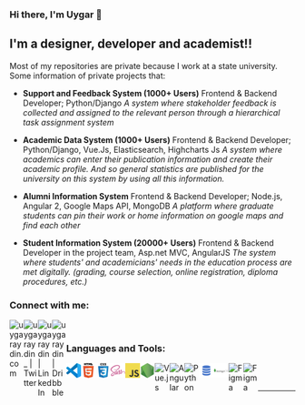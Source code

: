 ### Hi there, I'm Uygar 👋

## I'm a designer, developer and academist!!

Most of my repositories are private because I work at a state university. Some information of private projects that:

- **Support and Feedback System (1000+ Users)** Frontend & Backend Developer; Python/Django
  <em>A system where stakeholder feedback is collected and assigned to the relevant person through a hierarchical task assignment system</em>

- **Academic Data System (1000+ Users)** Frontend & Backend Developer; Python/Django, Vue.Js, Elasticsearch, Highcharts Js
  <em>A system where academics can enter their publication information and create their academic profile. And so general statistics are published for the university on this system by using all this information. </em>

- **Alumni Information System** Frontend & Backend Developer; Node.js, Angular 2, Google Maps API, MongoDB
  <em>A platform where graduate students can pin their work or home information on google maps and find each other</em>

- **Student Information System (20000+ Users)** Frontend & Backend Developer in the project team, Asp.net MVC, AngularJS
  <em>The system where students' and academicians' needs in the education process are met digitally. (grading, course selection, online registration, diploma procedures, etc.)</em>

### Connect with me:

[<img align="left" alt="uygaraydin.com" width="25px" src="https://user-images.githubusercontent.com/7466686/146691665-60fb62fb-efad-479f-b844-1e41912f5b3d.png" />][website]
[<img align="left" alt="uygaraydin_ | Twitter" width="25px" src="https://user-images.githubusercontent.com/7466686/146691661-3fa9c0bf-d47b-4cd5-b3f0-67a082544b6d.png" />][twitter]
[<img align="left" alt="uygaraydin | LinkedIn" width="25px" src="https://user-images.githubusercontent.com/7466686/146691656-b2fe18c4-6fa2-43eb-aa32-0be8847ab624.png" />][linkedin]
[<img align="left" alt="uygaraydin | Dribbble" width="25px" src="https://user-images.githubusercontent.com/7466686/146691662-b448e2d2-336f-4d44-9104-1c6fc58c595e.png" />][dribbble]

<br />

### Languages and Tools:

<img align="left" alt="Visual Studio Code" width="26px" src="https://raw.githubusercontent.com/github/explore/80688e429a7d4ef2fca1e82350fe8e3517d3494d/topics/visual-studio-code/visual-studio-code.png" />
<img align="left" alt="HTML5" width="26px" src="https://raw.githubusercontent.com/github/explore/80688e429a7d4ef2fca1e82350fe8e3517d3494d/topics/html/html.png" />
<img align="left" alt="CSS3" width="26px" src="https://raw.githubusercontent.com/github/explore/80688e429a7d4ef2fca1e82350fe8e3517d3494d/topics/css/css.png" />
<img align="left" alt="Sass" width="26px" src="https://raw.githubusercontent.com/github/explore/80688e429a7d4ef2fca1e82350fe8e3517d3494d/topics/sass/sass.png" />
<img align="left" alt="JavaScript" width="26px" src="https://raw.githubusercontent.com/github/explore/80688e429a7d4ef2fca1e82350fe8e3517d3494d/topics/javascript/javascript.png" />
<img align="left" alt="Node.js" width="26px" src="https://raw.githubusercontent.com/github/explore/80688e429a7d4ef2fca1e82350fe8e3517d3494d/topics/nodejs/nodejs.png" />
<img align="left" alt="Vue.js" width="26px" src="https://user-images.githubusercontent.com/7466686/146679264-1e1ca891-294f-4ff8-9830-2cea1532fbc1.png" />
<img align="left" alt="Angular" width="26px" src="https://user-images.githubusercontent.com/7466686/146679319-3af492e4-81fe-4927-9c32-2ae9148c7f03.png" />
<img align="left" alt="Python" width="26px" src="https://user-images.githubusercontent.com/7466686/146679367-71ba662c-f3a5-47ef-9850-e3a9e5e83385.png" />
<img align="left" alt="SQL" width="26px" src="https://raw.githubusercontent.com/github/explore/80688e429a7d4ef2fca1e82350fe8e3517d3494d/topics/sql/sql.png" />
<img align="left" alt="MongoDB" width="26px" src="https://raw.githubusercontent.com/github/explore/80688e429a7d4ef2fca1e82350fe8e3517d3494d/topics/mongodb/mongodb.png" />
<img align="left" alt="Figma" width="26px" src="https://user-images.githubusercontent.com/7466686/146679500-0dd8bfd0-a09e-4a90-b7f9-accf36a85d27.png" />
<img align="left" alt="Figma" width="26px" src="https://user-images.githubusercontent.com/7466686/146679506-c8fa36d4-690c-496c-9358-be8d7bdcea97.png" />

<br />
<br />

---

[website]: https://uygaraydin.com
[twitter]: https://twitter.com/uygaraydin_
[linkedin]: https://linkedin.com/in/uygar-aydin
[dribbble]: https://dribbble.com/uygaraydin
